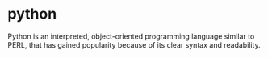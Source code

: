 # python
Python is an interpreted, object-oriented programming language similar to PERL, that has gained popularity because of its clear syntax and readability.
